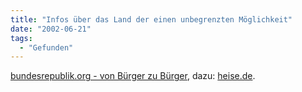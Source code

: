 ```yaml
---
title: "Infos über das Land der einen unbegrenzten Möglichkeit"
date: "2002-06-21"
tags:
  - "Gefunden"
---
```


[bundesrepublik.org - von Bürger zu Bürger](http://www.bundesrepublik.org/), dazu: [heise.de](http://www.heise.de/newsticker/data/tol-20.06.02-002/).
